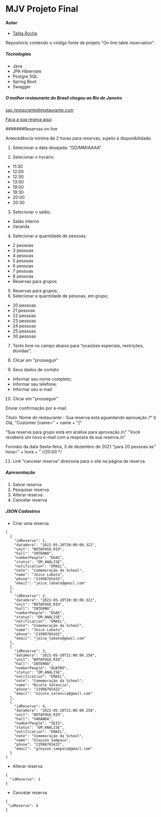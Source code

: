 # MJV Projeto Final

#### Autor

- [Talita Rocha](https://github.com/Talita-Rocha)

Repositório contendo o código fonte de projeto "On line table reservation".

##### Tecnologias

* Java
* JPA Hibernate
* Postgre SQL
* Spring Boot
* Swagger

##### O melhor restaurante do Brasil chegou ao Rio de Janeiro
sac.restaurante@restaurante.com

[Faça a sua reseva aqui](https://cocobambu.com/unidades/botafogo-rio/).

#######Reservas on line

Antecedência mínima de 2 horas para reservas, sujeito à disponibilidade.

1. Selecionar a data desejada:
   "DD/MM/AAAA"

2. Selecionar o horário:
* 11:30
* 12:00
* 12:30
* 13:00
* 19:00
* 19:30
* 20:00
* 20:30

3. Selecionar o salão;
* Salão interno
* Varanda

4. Selecionar a quantidade de pessoas;
* 2 pessoas
* 3 pessoas
* 4 pessoas
* 5 pessoas
* 6 pessoas
* 7 pessoas
* 8 pessoas
* Reservas para grupos

5. Reservas para grupos;
6. Selecionar a quantidade de pessoas, em grupo;
* 20 pessoas
* 21 pessoas
* 22 pessoas
* 23 pessoas
* 24 pessoas
* 25 pessoas
* 30 pessoas

7. Texto livre no campo abaixo para “ocasiões especiais, restrições, dúvidas”;

8. Clicar em "prosseguir"

9. Seus dados de contato

* Informar seu nome completo;
* Informar seu telefone;
* Informar seu e-mail

10. Clicar em "prosseguir"

Enviar confirmação por e-mail.

Título: Nome do restaurante - Sua reserva está aguardando aprovação
/*
\t Olá, "Customer [name=" + name + "]"  
 

"Sua reserva para grupo está em análise para aprovação./n"
"Você receberá um novo e-mail com a resposta da sua reserva./n"

Formato da data Sexta-feira, 3 de dezembro de 2021
"para 20 pessoas às" hora=" + hora + " //20:00
*/

11. Link “cancelar reserva” direciona para o site na página de reserva.

##### Apresentação


1. Salvar reserva
2. Pesquisar reserva
3. Alterar reserva
4. Cancelar reserva

##### JSON Cadastros

* Criar uma reserva

```
[
  {
    "idReserve": 1,
    "dataHora": "2022-05-20T20:00:00.322",
    "unit": "BOTAFOGO_RIO",
    "hall": "INTERNO",
    "numberPeople": "DUAS",
    "status": "EM_ANÁLISE",
    "notification": "EMAIL",
    "note": "Comemoração da School",
    "name": "Jeice Lobato",
    "phone": "21998765432",
    "email": "jeice_lobato@gmail.com"
  },
  {
    "idReserve": 2,
    "dataHora": "2022-05-20T20:30:00.322",
    "unit": "BOTAFOGO_RIO",
    "hall": "INTERNO",
    "numberPeople": "DUAS",
    "status": "EM_ANÁLISE",
    "notification": "EMAIL",
    "note": "Comemoração da School",
    "name": "Jeice Lobato",
    "phone": "21998765432",
    "email": "jeice_lobato@gmail.com"
  },
  {
    "idReserve": 3,
    "dataHora": "2022-05-20T21:00:00.258",
    "unit": "BOTAFOGO_RIO",
    "hall": "INTERNO",
    "numberPeople": "QUATRO",
    "status": "EM_ANÁLISE",
    "notification": "EMAIL",
    "note": "Comemoração da School",
    "name": "Nicole Valencia",
    "phone": "21998765432",
    "email": "nicole_valencia@gmail.com"
  },
  {
    "idReserve": 4,
    "dataHora": "2022-05-20T21:00:00.258",
    "unit": "BOTAFOGO_RIO",
    "hall": "VARANDA",
    "numberPeople": "SEIS",
    "status": "EM_ANÁLISE",
    "notification": "EMAIL",
    "note": "Comemoração da School",
    "name": "Gleyson Sampaio",
    "phone": "21998765432",
    "email": "gleyson_sampaio@gmail.com"
  }
]
```
* Alterar reserva

```
{
  "idReserve": 1
}
```

* Cancelar reserva

```
{
 "idReserve": 4 
}
```

